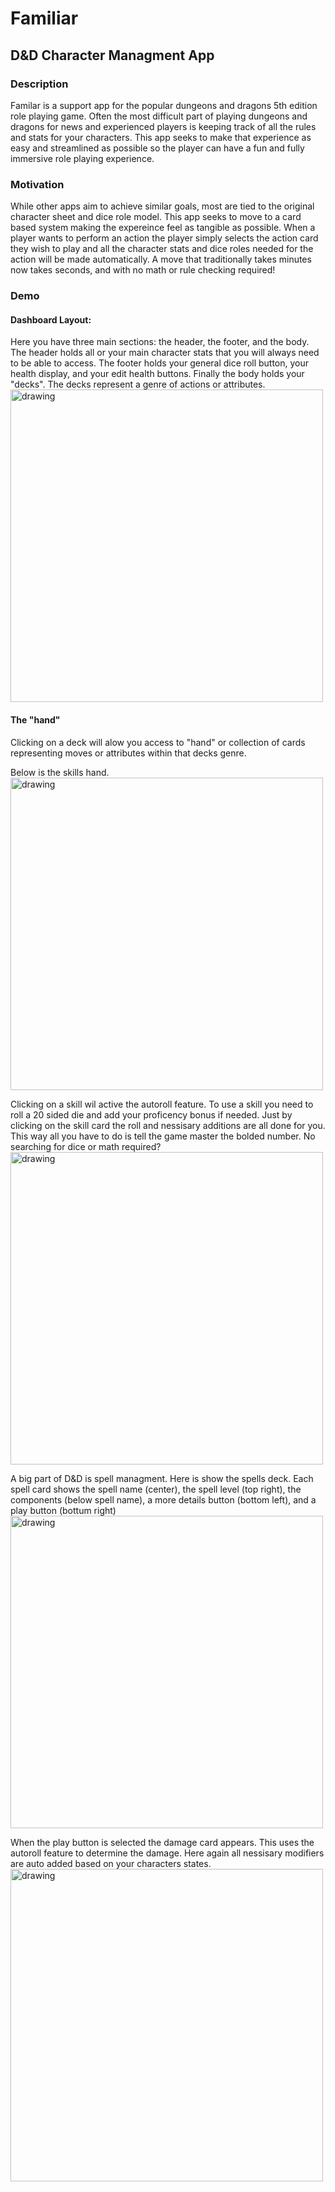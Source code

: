 # Familiar
## D&D Character Managment App

### Description

Familar is a support app for the popular dungeons and dragons 5th edition role playing game. Often the most difficult part of playing dungeons and dragons for news and experienced players is keeping track of all the rules and stats for your characters. This app seeks to make that experience as easy and streamlined as possible so the player can have a fun and fully immersive role playing experience.


### Motivation

While other apps aim to achieve similar goals, most are tied to the original character sheet and dice role model. This app seeks to move to a card based system making the expereince feel as tangible as possible. When a player wants to perform an action the player simply selects the action card they wish to play and all the character stats and dice roles needed for the action will be made automatically. A move that traditionally takes minutes now takes seconds, and with no math or rule checking required!  


### Demo

#### Dashboard Layout:
Here you have three main sections: the header, the footer, and the body. The header holds all or your main character stats that you will always need to be able to access. The footer holds your general dice roll button, your health display, and your edit health buttons. Finally the body holds your "decks". The decks represent a genre of actions or attributes.
<img src="https://i.imgur.com/eBnY2jk.png" alt="drawing" width="500"/>
#### The "hand"
Clicking on a deck will alow you access to "hand" or collection of cards representing moves or attributes within that decks genre.

Below is the skills hand.
<img src="https://i.imgur.com/J9cCCG7.png" alt="drawing" width="500"/>

Clicking on a skill wil active the autoroll feature. To use a skill you need to roll a 20 sided die and add your proficency bonus if needed. Just by clicking on the skill card the roll and nessisary additions are all done for you. This way all you have to do is tell the game master the bolded number. No searching for dice or math required?
<img src="https://i.imgur.com/hiaoS6t.png" alt="drawing" width="500"/>

A big part of D&D is spell managment. Here is show the spells deck. Each spell card shows the spell name (center), the spell level (top right), the components (below spell name), a more details button (bottom left), and a play button (bottum right)
<img src="https://i.imgur.com/WCqFZu7.png" alt="drawing" width="500"/>

When the play button is selected the damage card appears. This uses the autoroll feature to determine the damage. Here again all nessisary modifiers are auto added based on your characters states.
<img src="https://i.imgur.com/WtILjbM.png" alt="drawing" width="500"/>



